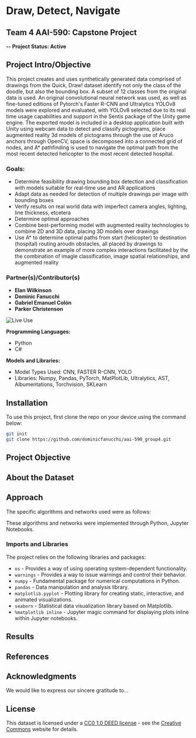 # Draw, Detect, Navigate

## Team 4 AAI-590: Capstone Project

**-- Project Status: Active**

## Project Intro/Objective

This project creates and uses synthetically generated data comprised of drawings from the Quick, Draw! dataset identify not only the class of the doodle, but also the bounding box. A subset of 12 classes from the original data is used. An original convolutional neural network was used, as well as fine-tuned editions of Pytorch's Faster R-CNN and Ultralytics YOLOv8 models were explored and evaluated, with YOLOv8 selected due to its real time usage capabilities and support in the Sentis package of the Unity game engine. The exported model is included in a desktop application built with Unity using webcam data to detect and classify pictograms, place augmented reality 3d models of pictograms through the use of Aruco anchors through OpenCV, space is decomposed into a connected grid of nodes, and A* pathfinding is used to navigate the optimal path from the most recent detected helicopter to the most recent detected hospital.

### Goals:

- Determine feasibility drawing bounding box detection and classification with models suitable for real-time use and AR applications
- Adapt data as needed for detection of multiple drawings per image with bounding boxes
- Verify results on real world data with imperfect camera angles, lighting, line thickness, etcetera
- Determine optimal approaches
- Combine best-performing model with augmented reality technologies to combine 2D and 3D data, placing 3D models over drawings
- Use A* to determine optimal paths from start (helicopter) to destination (hospital) routing aroudn obstacles, all placed by drawings to demonstrate an example of more complex interactions facilitated by the the combination of imagle classification, image spatial relationships, and augmented reality


### Partner(s)/Contributor(s)
   - **Elan Wilkinson**
   - **Dominic Fanucchi**
   - **Gabriel Emanuel Colón**
   - **Parker Christenson**

![Live Use](materials/drawDetectNav.gif)

 **Programming Languages:** 
- Python
- C#

 **Models and Libraries:** 
  - Model Types Used: CNN, FASTER R-CNN, YOLO
  - Libraries: Numpy, Pandas, PyTorch, MatPlotLib, Ultralytics, AST, Albumentations, Torchvision, SKLearn

## Installation
To use this project, first clone the repo on your device using the command below:
```bash
git init
git clone https://github.com/dominicfanucchi/aai-590_group4.git
```

## Project Objective

## About the Dataset

## Approach
The specific algorithms and networks used were as follows: 


These algorithms and networks were implemented through Python, Jupyter Notebooks.

### Imports and Libraries
The project relies on the following libraries and packages:
* `os` - Provides a way of using operating system-dependent functionality.
* `warnings` - Provides a way to issue warnings and control their behavior.
* `numpy` - Fundamental package for numerical computations in Python.
* `pandas` - Data manipulation and analysis library.
* `matplotlib.pyplot` - Plotting library for creating static, interactive, and animated visualizations.
* `seaborn` - Statistical data visualization library based on Matplotlib.
* `%matplotlib inline` - Jupyter magic command for displaying plots inline within Jupyter notebooks.

## Results

## References

## Acknowledgments
We would like to express our sincere gratitude to... 

## License
This dataset is licensed under a [CC0 1.0 DEED license](https://creativecommons.org/publicdomain/zero/1.0/legalcode.en) - see the [Creative Commons](https://creativecommons.org/publicdomain/zero/1.0/legalcode.en) website for details.
